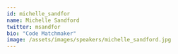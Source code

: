 ```yaml
---
id: michelle_sandfor
name: Michelle Sandford
twitter: msandfor
bio: "Code Matchmaker"
image: /assets/images/speakers/michelle_sandford.jpg
---
```

